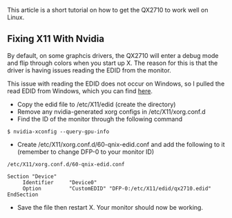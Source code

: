 This article is a short tutorial on how to get the QX2710 to work well on Linux.

## Fixing X11 With Nvidia

By default, on some graphcis drivers, the QX2710 will enter a debug mode and flip through colors when you start up X. The reason for this is that the driver is having issues reading the EDID from the monitor.

This issue with reading the EDID does not occur on Windows, so I pulled the read EDID from Windows, which you can find [here](https://lambda.sx/marcus/qx2710.edid).

*   Copy the edid file to /etc/X11/edid (create the directory)
*   Remove any nvidia-generated xorg configs in /etc/X11/xorg.conf.d
*   Find the ID of the monitor through the following command

```
$ nvidia-xconfig --query-gpu-info

```

*   Create /etc/X11/xorg.conf.d/60-qnix-edid.conf and add the following to it (remember to change DFP-0 to your monitor ID)

 `/etc/X11/xorg.conf.d/60-qnix-edid.conf` 
```
Section "Device"
     Identifier     "Device0"
     Option         "CustomEDID" "DFP-0:/etc/X11/edid/qx2710.edid"
EndSection
```

*   Save the file then restart X. Your monitor should now be working.
